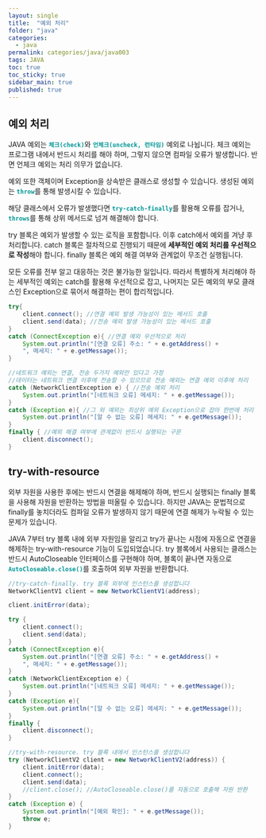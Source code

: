 ```yaml
---
layout: single
title:  "예외 처리"
folder: "java"
categories:
  - java
permalink: categories/java/java003
tags: JAVA
toc: true
toc_sticky: true
sidebar_main: true
published: true
---
```


## 예외 처리
JAVA 예외는 <span style="color: rgb(3, 150, 150); font-weight: bold;">`체크(check)`</span>와 <span style="color: rgb(3, 150, 150); font-weight: bold;">`언체크(uncheck, 런타임)`</span> 예외로 나뉩니다. 체크 예외는 프로그램 내에서 반드시 처리를 해야 하며, 그렇지 않으면 컴파일 오류가 발생합니다. 반면 언체크 예외는 처리 의무가 없습니다.

예외 또한 객체이며 Exception을 상속받은 클래스로 생성할 수 있습니다. 생성된 예외는 <span style="color: rgb(3, 150, 150); font-weight: bold;">`throw`</span>를 통해 발생시킬 수 있습니다.

해당 클래스에서 오류가 발생했다면 <span style="color: rgb(3, 150, 150); font-weight: bold;">`try-catch-finally`</span>를 활용해 오류를 잡거나, <span style="color: rgb(3, 150, 150); font-weight: bold;">`throws`</span>를 통해 상위 메서드로 넘겨 해결해야 합니다.

try 블록은 예외가 발생할 수 있는 로직을 포함합니다. 이후 catch에서 예외를 겨냥 후 처리합니다. catch 블록은 절차적으로 진행되기 때문에 **세부적인 예외 처리를 우선적으로 작성**해야 합니다. finally 블록은 예외 해결 여부와 관계없이 무조건 실행됩니다.

모든 오류를 전부 알고 대응하는 것은 불가능한 일입니다. 따라서 특별하게 처리해야 하는 세부적인 예외는 catch를 활용해 우선적으로 잡고, 나머지는 모든 예외의 부모 클래스인 Exception으로 묶어서 해결하는 편이 합리적입니다.

```java
try{
	client.connect(); //연결 예외 발생 가능성이 있는 메서드 호출
	client.send(data); //전송 예외 발생 가능성이 있는 메서드 호출
}
catch (ConnectException e){ //연결 예외 우선적으로 처리
	System.out.println("[연결 오류] 주소: " + e.getAddress() +
	", 메세지: " + e.getMessage());
}

//네트워크 예외는 연결, 전송 두가지 예외만 있다고 가정
//데이터는 네트워크 연결 이후에 전송할 수 있으므로 전송 예외는 연결 예외 이후에 처리
catch (NetworkClientException e) { //전송 예외 처리
	System.out.println("[네트워크 오류] 메세지: " + e.getMessage());
}
catch (Exception e){ //그 외 예외는 최상위 예외 Exception으로 잡아 한번에 처리
	System.out.println("[알 수 없는 오류] 메세지: " + e.getMessage());
}
finally { //예외 해결 여부에 관계없이 반드시 실행되는 구문
	client.disconnect();
}
```

## try-with-resource
외부 자원을 사용한 후에는 반드시 연결을 해제해야 하며, 반드시 실행되는 finally 블록을 사용해 자원을 반환하는 방법을 떠올릴 수 있습니다. 하지만 JAVA는 문법적으로 finally를 놓치더라도 컴파일 오류가 발생하지 않기 때문에 연결 해제가 누락될 수 있는 문제가 있습니다.

JAVA 7부터 try 블록 내에 외부 자원임을 알리고 try가 끝나는 시점에 자동으로 연결을 해제하는 try-with-resource 기능이 도입되었습니다. try 블록에서 사용되는 클래스는 반드시 AutoCloseable 인터페이스를 구현해야 하며, 블록이 끝나면 자동으로 <span style="color: rgb(3, 150, 150); font-weight: bold;">`AutoCloseable.close()`</span>를 호출하여 외부 자원을 반환합니다.

```java
//try-catch-finally. try 블록 외부에 인스턴스를 생성합니다
NetworkClientV1 client = new NetworkClientV1(address);

client.initError(data);

try {
	client.connect();
	client.send(data);
}
catch (ConnectException e){
	System.out.println("[연결 오류] 주소: " + e.getAddress() +
	", 메세지: " + e.getMessage());
}
catch (NetworkClientException e) {
	System.out.println("[네트워크 오류] 메세지: " + e.getMessage());
}
catch (Exception e){
	System.out.println("[알 수 없는 오류] 메세지: " + e.getMessage());
}
finally {
	client.disconnect();
}
```

```java
//try-with-resource. try 블록 내에서 인스턴스를 생성합니다
try (NetworkClientV2 client = new NetworkClientV2(address)) {
	client.initError(data);
	client.connect();
	client.send(data);
    //client.close(); //AutoCloseable.close()를 자동으로 호출해 자원 반환
}
catch (Exception e) {
	System.out.println("[예외 확인]: " + e.getMessage());
	throw e;
}
```